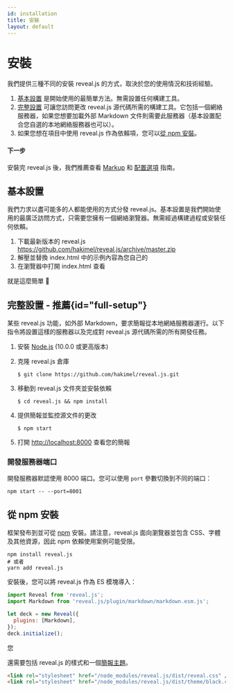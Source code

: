 ```yaml
---
id: installation
title: 安裝
layout: default
---
```


# 安裝

我們提供三種不同的安裝 reveal.js 的方式，取決於您的使用情況和技術經驗。

1. [基本設置](#basic-setup) 是開始使用的最簡單方法。無需設置任何構建工具。
1. [完整設置](#full-setup) 可讓您訪問更改 reveal.js 源代碼所需的構建工具。它包括一個網絡服務器，如果您想要加載外部 Markdown 文件則需要此服務器（基本設置配合您自選的本地網絡服務器也可以）。
1. 如果您想在項目中使用 reveal.js 作為依賴項，您可以[從 npm 安裝](#installing-from-npm)。

#### 下一步

安裝完 reveal.js 後，我們推薦查看 [Markup](/markup/) 和 [配置選項](/config/) 指南。

## 基本設置

我們力求以盡可能多的人都能使用的方式分發 reveal.js。基本設置是我們開始使用的最廣泛訪問方式，只需要您擁有一個網絡瀏覽器。無需經過構建過程或安裝任何依賴。

1. 下載最新版本的 reveal.js <https://github.com/hakimel/reveal.js/archive/master.zip>
1. 解壓並替換 index.html 中的示例內容為您自己的
1. 在瀏覽器中打開 index.html 查看

就是這麼簡單 🚀

## 完整設置 <span class="text-gray-500 font-normal">- 推薦</span>{id="full-setup"}

某些 reveal.js 功能，如外部 Markdown，要求簡報從本地網絡服務器運行。以下指令將設置這樣的服務器以及完成對 reveal.js 源代碼所需的所有開發任務。

1. 安裝 [Node.js](https://nodejs.org/) (10.0.0 或更高版本)

1. 克隆 reveal.js 倉庫

   ```shell
   $ git clone https://github.com/hakimel/reveal.js.git
   ```

1. 移動到 reveal.js 文件夾並安裝依賴

   ```shell
   $ cd reveal.js && npm install
   ```

1. 提供簡報並監控源文件的更改

   ```shell
   $ npm start
   ```

1. 打開 <http://localhost:8000> 查看您的簡報

### 開發服務器端口

開發服務器默認使用 8000 端口。您可以使用 `port` 參數切換到不同的端口：

```shell
npm start -- --port=8001
```

## 從 npm 安裝

框架發布到並可從 [npm](https://www.npmjs.com/package/reveal.js) 安裝。請注意，reveal.js 面向瀏覽器並包含 CSS、字體及其他資源，因此 npm 依賴使用案例可能受限。

```shell
npm install reveal.js
# 或者
yarn add reveal.js
```

安裝後，您可以將 reveal.js 作為 ES 模塊導入：

```js
import Reveal from 'reveal.js';
import Markdown from 'reveal.js/plugin/markdown/markdown.esm.js';

let deck = new Reveal({
  plugins: [Markdown],
});
deck.initialize();
```

您

還需要包括 reveal.js 的樣式和一個[簡報主題](/themes/)。

```html
<link rel="stylesheet" href="/node_modules/reveal.js/dist/reveal.css" />
<link rel="stylesheet" href="/node_modules/reveal.js/dist/theme/black.css" />
```
